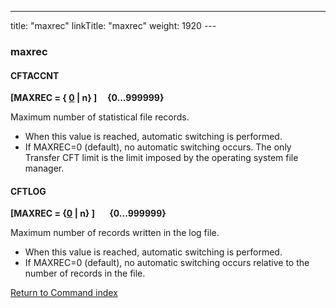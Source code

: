 ---
title: "maxrec"
linkTitle: "maxrec"
weight: 1920
---<span id="maxrec"></span>

### maxrec

#### CFTACCNT

****[MAXREC = { <u>0</u> &#124; n} ]     {0...999999}****

Maximum number
of statistical file records.

* When this value is reached, automatic switching is performed.
* If MAXREC=0 (default), no automatic switching occurs. The only Transfer CFT limit is the limit imposed by the operating system file manager.

#### CFTLOG

****[MAXREC = {<u>0</u> &#124; n} ]       {0...999999}****

Maximum number of records written in the
log file.

* When this value is reached, automatic switching is performed.
* If MAXREC=0 (default), no automatic switching occurs relative to the
    number of records in the file.

[Return to Command index](../../)
